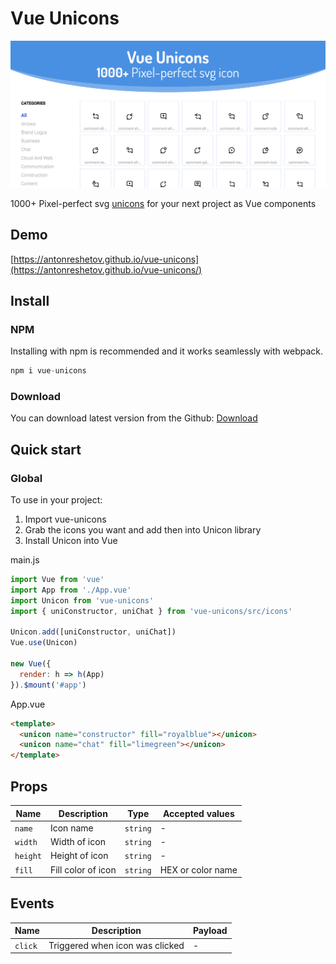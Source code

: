 # Vue Unicons

<img src="./src/assets/hero.png" alt="logo of vue-unicons repository">

1000+ Pixel-perfect svg [unicons](https://github.com/iconscout/unicons) for your next project as Vue components

## Demo

[https://antonreshetov.github.io/vue-unicons](https://antonreshetov.github.io/vue-unicons/)

## Install

### NPM

Installing with npm is recommended and it works seamlessly with webpack.

```js
npm i vue-unicons
```

### Download

You can download latest version from the Github: [Download](https://github.com/antonreshetov/vue-unicons)

## Quick start

### Global

To use in your project:

1. Import vue-unicons
2. Grab the icons you want and add then into Unicon library
3. Install Unicon into Vue

main.js

```js
import Vue from 'vue'
import App from './App.vue'
import Unicon from 'vue-unicons'
import { uniConstructor, uniChat } from 'vue-unicons/src/icons'

Unicon.add([uniConstructor, uniChat])
Vue.use(Unicon)

new Vue({
  render: h => h(App)
}).$mount('#app')
```

App.vue

```html
<template>
  <unicon name="constructor" fill="royalblue"></unicon>
  <unicon name="chat" fill="limegreen"></unicon>
</template>
```

## Props

| Name        | Description        | Type     | Accepted values          |
| ----------- | ------------------ | -------- | ------------------------ |
| `name`      | Icon name          | `string` | -                        |
| `width`     | Width of icon      | `string` | -                        |
| `height`    | Height of icon     | `string` | -                        |
| `fill`      | Fill color of icon | `string` | HEX or color name        |

## Events

| Name    | Description                     | Payload |
| ------- | ------------------------------- | ------- |
| `click` | Triggered when icon was clicked | -       |
